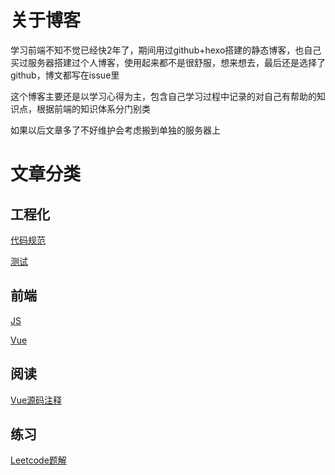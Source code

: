 # 关于博客

学习前端不知不觉已经快2年了，期间用过github+hexo搭建的静态博客，也自己买过服务器搭建过个人博客，使用起来都不是很舒服，想来想去，最后还是选择了github，博文都写在issue里

这个博客主要还是以学习心得为主，包含自己学习过程中记录的对自己有帮助的知识点，根据前端的知识体系分门别类

如果以后文章多了不好维护会考虑搬到单独的服务器上

# 文章分类

## 工程化

[代码规范](https://github.com/loofk/blog/tree/master/%E4%BB%A3%E7%A0%81%E8%A7%84%E8%8C%83/index.md)

[测试]()

## 前端

[JS](https://github.com/loofk/blog/blob/master/JS/index.md)

[Vue](https://github.com/loofk/blog/blob/master/Vue/index.md)

## 阅读

[Vue源码注释](https://github.com/loofk/vue)

## 练习

[Leetcode题解](https://github.com/loofk/blog/blob/master/Leetcode/index.md)




